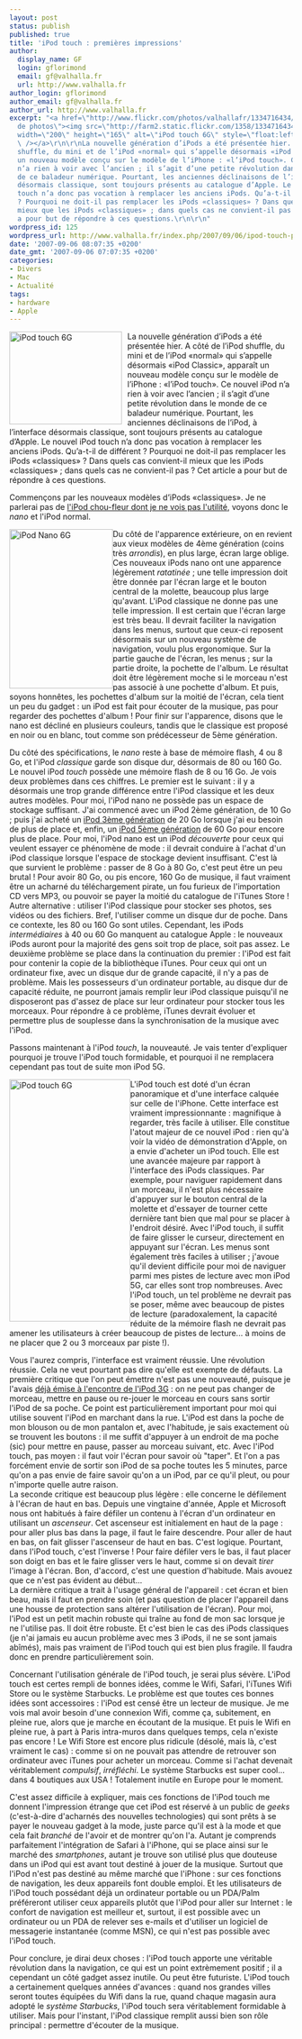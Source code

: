 ```yaml
---
layout: post
status: publish
published: true
title: 'iPod touch : premières impressions'
author:
  display_name: GF
  login: gflorimond
  email: gf@valhalla.fr
  url: http://www.valhalla.fr
author_login: gflorimond
author_email: gf@valhalla.fr
author_url: http://www.valhalla.fr
excerpt: "<a href=\"http://www.flickr.com/photos/valhallafr/1334716434/\" title=\"Partage
  de photos\"><img src=\"http://farm2.static.flickr.com/1358/1334716434_cf98f40f80_o.jpg\"
  width=\"200\" height=\"165\" alt=\"iPod touch 6G\" style=\"float:left; margin-right:10px;\"
  \ /></a>\r\n\r\nLa nouvelle génération d’iPods a été présentée hier. A côté de l’iPod
  shuffle, du mini et de l’iPod «normal» qui s’appelle désormais «iPod Classic», apparaît
  un nouveau modèle conçu sur le modèle de l’iPhone : «l’iPod touch». Ce nouvel iPod
  n’a rien à voir avec l’ancien ; il s’agit d’une petite révolution dans le monde
  de ce baladeur numérique. Pourtant, les anciennes déclinaisons de l’iPod, à l’interface
  désormais classique, sont toujours présents au catalogue d’Apple. Le nouvel iPod
  touch n’a donc pas vocation à remplacer les anciens iPods. Qu’a-t-il de différent
  ? Pourquoi ne doit-il pas remplacer les iPods «classiques» ? Dans quels cas convient-il
  mieux que les iPods «classiques» ; dans quels cas ne convient-il pas ? Cet article
  a pour but de répondre à ces questions.\r\n\r\n"
wordpress_id: 125
wordpress_url: http://www.valhalla.fr/index.php/2007/09/06/ipod-touch-premieres-impressions/
date: '2007-09-06 08:07:35 +0200'
date_gmt: '2007-09-06 07:07:35 +0200'
categories:
- Divers
- Mac
- Actualité
tags:
- hardware
- Apple
---
```

<p><a href="http://www.flickr.com/photos/valhallafr/1334716434/" title="Partage de photos"><img src="http://farm2.static.flickr.com/1358/1334716434_cf98f40f80_o.jpg" width="200" height="165" alt="iPod touch 6G" style="float:left; margin-right:10px;"  /></a></p>
<p>La nouvelle génération d’iPods a été présentée hier. A côté de l’iPod shuffle, du mini et de l’iPod «normal» qui s’appelle désormais «iPod Classic», apparaît un nouveau modèle conçu sur le modèle de l’iPhone : «l’iPod touch». Ce nouvel iPod n’a rien à voir avec l’ancien ; il s’agit d’une petite révolution dans le monde de ce baladeur numérique. Pourtant, les anciennes déclinaisons de l’iPod, à l’interface désormais classique, sont toujours présents au catalogue d’Apple. Le nouvel iPod touch n’a donc pas vocation à remplacer les anciens iPods. Qu’a-t-il de différent ? Pourquoi ne doit-il pas remplacer les iPods «classiques» ? Dans quels cas convient-il mieux que les iPods «classiques» ; dans quels cas ne convient-il pas ? Cet article a pour but de répondre à ces questions.</p>
<p><a id="more"></a><a id="more-125"></a></p>
<p>Commençons par les nouveaux modèles d’iPods «classiques». Je ne parlerai pas de <a href="http://www.valhalla.fr/index.php/2005/02/10/sondage-debile-a-base-dipod-shuffle/">l'iPod chou-fleur dont je ne vois pas l'utilité</a>, voyons donc le <i>nano</i> et l'iPod normal.</p>
<p><a href="http://www.flickr.com/photos/valhallafr/1334632140/" title="Partage de photos"><img src="http://farm2.static.flickr.com/1358/1334632140_9fa998b708_o.jpg" width="184" height="283" alt="iPod Nano 6G" style="float:left;" /></a></p>
<p>Du côté de l'apparence extérieure, on en revient aux vieux modèles de 4ème génération (coins très <i>arrondis</i>), en plus large, écran large oblige. Ces nouveaux iPods nano ont une apparence légèrement <i>ratatinée</i> ; une telle impression doit être donnée par l'écran large et le bouton central de la molette, beaucoup plus large qu'avant. L'iPod classique ne donne pas une telle impression. Il est certain que l'écran large est très beau. Il devrait faciliter la navigation dans les menus, surtout que ceux-ci reposent désormais sur un nouveau système de navigation, voulu plus ergonomique. Sur la partie gauche de l'écran, les menus ; sur la partie droite, la pochette de l'album. Le résultat doit être légèrement moche si le morceau n'est pas associé à une pochette d'album. Et puis, soyons honnêtes, les pochettes d'album sur la moitié de l'écran, cela tient un peu du gadget : un iPod est fait pour écouter de la musique, pas pour regarder des pochettes d'album ! Pour finir sur l'apparence, disons que le nano est décliné en plusieurs couleurs, tandis que le classique est proposé en noir ou en blanc, tout comme son prédécesseur de 5ème génération.</p>
<p>Du côté des spécifications, le <i>nano</i> reste à base de mémoire flash, 4 ou 8 Go, et l'iPod <i>classique</i> garde son disque dur, désormais de 80 ou 160 Go. Le nouvel iPod <i>touch</i> possède une mémoire flash de 8 ou 16 Go. Je vois deux problèmes dans ces chiffres. Le premier est le suivant : il y a désormais une trop grande différence entre l'iPod classique et les deux autres modèles. Pour moi, l'iPod nano ne possède pas un espace de stockage suffisant. J'ai commencé avec un iPod 2ème génération, de 10 Go ; puis j'ai acheté un <a href="http://www.valhalla.fr/index.php/2004/08/29/de-lipod-3g/">iPod 3ème génération</a> de 20 Go lorsque j'ai eu besoin de plus de place et, enfin, un <a href="http://www.valhalla.fr/index.php/2005/11/11/test-de-lipod-video-5g/">iPod 5ème génération</a> de 60 Go pour encore plus de place. Pour moi, l'iPod nano est un iPod <i>découverte</i> pour ceux qui veulent essayer ce phénomène de mode : il devrait conduire à l'achat d'un iPod classique lorsque l'espace de stockage devient insuffisant. C'est là que survient le problème : passer de 8 Go à 80 Go, c'est peut être un peu brutal ! Pour avoir 80 Go, ou pis encore, 160 Go de musique, il faut vraiment être un acharné du téléchargement pirate, un fou furieux de l'importation CD vers MP3, ou pouvoir se payer la moitié du catalogue de l'iTunes Store ! Autre alternative : utiliser l'iPod classique pour stocker ses photos, ses vidéos ou des fichiers. Bref, l'utiliser comme un disque dur de poche. Dans ce contexte, les 80 ou 160 Go sont utiles. Cependant, les iPods <i>intermédiaires</i> à 40 ou 60 Go manquent au catalogue Apple : le nouveaux iPods auront pour la majorité des gens soit trop de place, soit pas assez. Le deuxième problème se place dans la continuation du premier : l'iPod est fait pour contenir la copie de la bibliothèque iTunes. Pour ceux qui ont un ordinateur fixe, avec un disque dur de grande capacité, il n'y a pas de problème. Mais les possesseurs d'un ordinateur portable, au disque dur de capacité réduite, ne pourront jamais remplir leur iPod classique puisqu'il ne disposeront pas d'assez de place sur leur ordinateur pour stocker tous les morceaux. Pour répondre à ce problème, iTunes devrait évoluer et permettre plus de souplesse dans la synchronisation de la musique avec l'iPod.</p>
<p>Passons maintenant à l'iPod <i>touch</i>, la nouveauté. Je vais tenter d'expliquer pourquoi je trouve l'iPod touch formidable, et pourquoi il ne remplacera cependant pas tout de suite mon iPod 5G.</p>
<p><a href="http://www.flickr.com/photos/valhallafr/1334632144/" title="Partage de photos"><img src="http://farm2.static.flickr.com/1303/1334632144_94f3fa7fc7_o.jpg" width="215" height="430" alt="iPod touch 6G" style="float:left;" /></a></p>
<p>L'iPod touch est doté d'un écran panoramique et d'une interface calquée sur celle de l'iPhone. Cette interface est vraiment impressionnante : magnifique à regarder, très facile à utiliser. Elle constitue l'atout majeur de ce nouvel iPod : rien qu'à voir la vidéo de démonstration d'Apple, on a envie d'acheter un iPod touch. Elle est une avancée majeure par rapport à l'interface des iPods classiques. Par exemple, pour naviguer rapidement dans un morceau, il n'est plus nécessaire d'appuyer sur le bouton central de la molette et d'essayer de tourner cette dernière tant bien que mal pour se placer à l'endroit désiré. Avec l'iPod touch, il suffit de faire glisser le curseur, directement en appuyant sur l'écran. Les menus sont également très faciles à utiliser ; j'avoue qu'il devient difficile pour moi de naviguer parmi mes pistes de lecture avec mon iPod 5G, car elles sont trop nombreuses. Avec l'iPod touch, un tel problème ne devrait pas se poser, même avec beaucoup de pistes de lecture (paradoxalement, la capacité réduite de la mémoire flash ne devrait pas amener les utilisateurs à créer beaucoup de pistes de lecture... à moins de ne placer que 2 ou 3 morceaux par piste !). </p>
<p>Vous l'aurez compris, l'interface est vraiment réussie. Une révolution réussie. Cela ne veut pourtant pas dire qu'elle est exempte de défauts. La première critique que l'on peut émettre n'est pas une nouveauté, puisque je l'avais <a href="http://www.valhalla.fr/index.php/2004/08/29/de-lipod-3g/">déjà émise à l'encontre de l'iPod 3G</a> : on ne peut pas changer de morceau, mettre en pause ou re-jouer le morceau en cours sans sortir l'iPod de sa poche. Ce point est particulièrement important pour moi qui utilise souvent l'iPod en marchant dans la rue. L'iPod est dans la poche de mon blouson ou de mon pantalon et, avec l'habitude, je sais exactement où se trouvent les boutons : il me suffit d'appuyer à un endroit de ma poche (sic) pour mettre en pause, passer au morceau suivant, etc. Avec l'iPod touch, pas moyen : il faut voir l'écran pour savoir où "taper". Et l'on a pas forcément envie de sortir son iPod de sa poche toutes les 5 minutes, parce qu'on a pas envie de faire savoir qu'on a un iPod, par ce qu'il pleut, ou pour n'importe quelle autre raison.<br />
La seconde critique est beaucoup plus légère : elle concerne le défilement à l'écran de haut en bas. Depuis une vingtaine d'année, Apple et Microsoft nous ont habitués à faire défiler un contenu à l'écran d'un ordinateur en utilisant un <i>ascenseur</i>. Cet ascenseur est initialement en haut de la page : pour aller plus bas dans la page, il faut le faire descendre. Pour aller de haut en bas, on fait glisser l'ascenseur de haut en bas. C'est logique. Pourtant, dans l'iPod touch, c'est l'inverse ! Pour faire défiler vers le bas, il faut placer son doigt en bas et le faire glisser vers le haut, comme si on devait <i>tirer</i> l'image à l'écran. Bon, d'accord, c'est une question d'habitude. Mais avouez que ce n'est pas évident au début...<br />
La dernière critique a trait à l'usage général de l'appareil : cet écran et bien beau, mais il faut en prendre soin (et pas question de placer l'appareil dans une housse de protection sans altérer l'utilisation de l'écran). Pour moi, l'iPod est un petit machin robuste qui traîne au fond de mon sac lorsque je ne l'utilise pas. Il doit être robuste. Et c'est bien le cas des iPods classiques (je n'ai jamais eu aucun problème avec mes 3 iPods, il ne se sont jamais abîmés), mais pas vraiment de l'iPod touch qui est bien plus fragile. Il faudra donc en prendre particulièrement soin.</p>
<p>Concernant l'utilisation générale de l'iPod touch, je serai plus sévère. L'iPod touch est certes rempli de bonnes idées, comme le Wifi, Safari, l'iTunes Wifi Store ou le système Starbucks. Le problème est que toutes ces bonnes idées sont accessoires : l'iPod est censé être un lecteur de musique. Je me vois mal avoir besoin d'une connexion Wifi, comme ça, subitement, en pleine rue, alors que je marche en écoutant de la musique. Et puis le Wifi en pleine rue, à part à Paris intra-muros dans quelques temps, cela n'existe pas encore ! Le Wifi Store est encore plus ridicule (désolé, mais là, c'est vraiment le cas) : comme si on ne pouvait pas attendre de retrouver son ordinateur avec iTunes pour acheter un morceau. Comme si l'achat devenait véritablement <i>compulsif</i>, <i>irréfléchi</i>. Le système Starbucks est super cool... dans 4 boutiques aux USA ! Totalement inutile en Europe pour le moment.</p>
<p>C'est assez difficile à expliquer, mais ces fonctions de l'iPod touch me donnent l'impression étrange que cet iPod est réservé à un public de <i>geeks</i> (c'est-à-dire d'acharnés des nouvelles technologies) qui sont prêts à se payer le nouveau gadget à la mode, juste parce qu'il est à la mode et que cela fait <i>branché</i> de l'avoir et de montrer qu'on l'a. Autant je comprends parfaitement l'intégration de Safari à l'iPhone, qui se place ainsi sur le marché des <i>smartphones</i>, autant je trouve son utilisé plus que douteuse dans un iPod qui est avant tout destiné à jouer de la musique. Surtout que l'iPod n'est pas destiné au même marché que l'iPhone : sur ces fonctions de navigation, les deux appareils font double emploi. Et les utilisateurs de l'iPod touch possédant déjà un ordinateur portable ou un PDA/Palm préféreront utiliser ceux appareils plutôt que l'iPod pour aller sur Internet : le confort de navigation est meilleur et, surtout, il est possible avec un ordinateur ou un PDA de relever ses e-mails et d'utiliser un logiciel de messagerie instantanée (comme MSN), ce qui n'est pas possible avec l'iPod touch.</p>
<p>Pour conclure, je dirai deux choses : l'iPod touch apporte une véritable révolution dans la navigation, ce qui est un point extrèmement positif ; il a cependant un côté gadget assez inutile. Ou peut être futuriste. L'iPod touch a certainement quelques années d'avances : quand nos grandes villes seront toutes équipées du Wifi dans la rue, quand chaque magasin aura adopté le <i>système Starbucks</i>, l'iPod touch sera véritablement formidable à utiliser. Mais pour l'instant, l'iPod classique remplit aussi bien son rôle principal : permettre d'écouter de la musique.</p>
